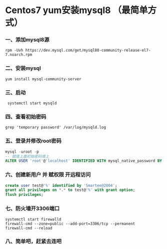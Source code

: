 # Centos7 yum安装mysql8 （最简单方式）

### 一、添加mysql8源
```shell
rpm -Uvh https://dev.mysql.com/get/mysql80-community-release-el7-7.noarch.rpm
```

### 二、安装mysql
```shell
yum install mysql-community-server
```

### 三、启动
```shell
 systemctl start mysqld    
 ```

### 四、查看初始密码
```shell
grep 'temporary password' /var/log/mysqld.log
```

### 五、登录并修改root密码
```sql
mysql -uroot -p
-- 赋值上面初始密码填上
ALTER USER 'root'@'localhost' IDENTIFIED WITH mysql_native_password BY 'yourpassword';
```

### 六、创建新用户 并 赋权限 开远程访问
```sql
create user test@'%' identified by 'Smartee@2004';
grant all privileges on *.* to test@'%' with grant option;
flush privileges;
```

### 七、防火墙开3306端口

```shell
systemctl start firewalld
firewall-cmd --zone=public --add-port=3306/tcp --permanent
firewall-cmd --reload
```

### 八、简单吧，赶紧去连吧





